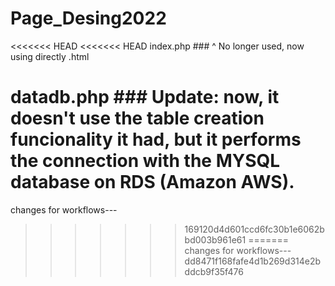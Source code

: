 # Page_Desing2022

<<<<<<< HEAD
<<<<<<< HEAD
index.php ### 
^ No longer used, now using directly .html


datadb.php ### 
Update: now, it doesn't use the table creation funcionality it had, but it performs the connection with the MYSQL database on RDS (Amazon AWS).
=======
changes for workflows---
>>>>>>> 169120d4d601ccd6fc30b1e6062bbd003b961e61
=======
changes for workflows---
>>>>>>> dd8471f168fafe4d1b269d314e2bddcb9f35f476
